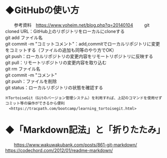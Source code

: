 # ◆GitHubの使い方
　　参考資料　<https://www.yoheim.net/blog.php?q=20140104>
  　
  　git cloned URL：GitHub上のリポジトリをローカルにcloneする  
    git add ファイル名  
    git commit -m "コミットコメント"：add,commitでローカルリポジトリに変更をコミットする（ファイルの追加も同等のやり方でOK）  
    git push：ローカルリポジトリの変更内容をリモートリポジトリに反映する  
    git pull：リモートリポジトリの変更内容を取り込む  
    git rm ファイル名  
    git commit -m "コメント"  
    git push：ファイルを削除  
    git status：ローカルリポジトリの状態を確認する  
    
    ※TortoiseGit（Gitのバージョン管理システム）を利用すれば、上記のコマンドを使用せずコミット等の操作ができるから便利
    　<https://tracpath.com/bootcamp/learning_tortoisegit.html>

# ◆「Markdown記法」と「折りたたみ」
　　<https://www.wakuwakubank.com/posts/861-git-markdown/>
    <https://codechord.com/2012/01/readme-markdown/>

